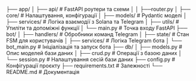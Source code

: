 
├── app/
│   ├── api/                      # FastAPI роутери та схеми
│   │   ├──router.py
│   ├── core/                     # Налаштування, конфігурації
│   ├── models/                   # Pydantic моделі
│   ├── services/                 # Логіка взаємодії з Solana та Telegram
│   ├── utils/                    # Утиліти та допоміжні функції
│   └── main.py                   # Точка входу FastAPI
├── bot/
│   ├── handlers/                 # Обробники команд Telegram
│   ├── state/                    # Стан FSM для користувачів
│   ├── services/                 # Логіка Telegram бота
│   └── bot_main.py                    # Ініціалізація та запуск бота
├── db/
│   ├── models.py                 # Опис моделей бази даних
│   ├── crud.py                   # Операції з базою даних
│   └── session.py                # Налаштування сесій бази даних
├── config.py                     # Конфігурації проєкту
├── requirements.txt              # Залежності
└── README.md                     # Документація
